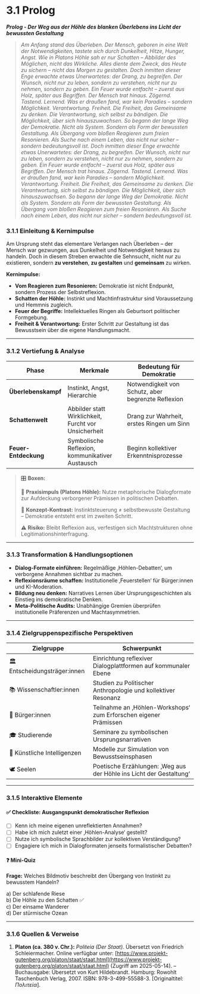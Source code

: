 # 3.1 Prolog

_**Prolog - Der Weg aus der Höhle des blanken Überlebens ins Licht der bewussten Gestaltung**_

> _Am Anfang stand das Überleben. Der Mensch, geboren in eine Welt der Notwendigkeiten, tastete sich durch Dunkelheit, Hitze, Hunger, Angst. Wie in Platons Höhle sah er nur Schatten – Abbilder des Möglichen, nicht das Wirkliche. Alles diente dem Zweck, das Heute zu sichern – nicht das Morgen zu gestalten._>  _Doch inmitten dieser Enge erwachte etwas Unerwartetes: der Drang, zu begreifen. Der Wunsch, nicht nur zu leben, sondern zu verstehen, nicht nur zu nehmen, sondern zu geben._>  _Ein Feuer wurde entfacht – zuerst aus Holz, später aus Begriffen._>  _Der Mensch trat hinaus._> _Zögernd. Tastend. Lernend._>  _Was er draußen fand, war kein Paradies – sondern Möglichkeit. Verantwortung. Freiheit._>  _Die Freiheit, das Gemeinsame zu denken._>  _Die Verantwortung, sich selbst zu bändigen._>  _Die Möglichkeit, über sich hinauszuwachsen._>  _So begann der lange Weg der Demokratie._>  _Nicht als System._> _Sondern als Form der bewussten Gestaltung._>  _Als Übergang vom bloßen Reagieren zum freien Resonieren._>  _Als Suche nach einem Leben, das nicht nur sicher –_>  _sondern bedeutungsvoll ist._
> &#x20;_Doch inmitten dieser Enge erwachte etwas Unerwartetes: der Drang, zu begreifen. Der Wunsch, nicht nur zu leben, sondern zu verstehen, nicht nur zu nehmen, sondern zu geben._> &#x20;_Ein Feuer wurde entfacht – zuerst aus Holz, später aus Begriffen._> &#x20;_Der Mensch trat hinaus._> _Zögernd. Tastend. Lernend._> &#x20;_Was er draußen fand, war kein Paradies – sondern Möglichkeit. Verantwortung. Freiheit._> &#x20;_Die Freiheit, das Gemeinsame zu denken._> &#x20;_Die Verantwortung, sich selbst zu bändigen._> &#x20;_Die Möglichkeit, über sich hinauszuwachsen._> &#x20;_So begann der lange Weg der Demokratie._> &#x20;_Nicht als System._> _Sondern als Form der bewussten Gestaltung._> &#x20;_Als Übergang vom bloßen Reagieren zum freien Resonieren._> &#x20;_Als Suche nach einem Leben, das nicht nur sicher –_> &#x20;_sondern bedeutungsvoll ist._

### 3.1.1 Einleitung & Kernimpulse

Am Ursprung steht das elementare Verlangen nach Überleben – der Mensch war gezwungen, aus Dunkelheit und Notwendigkeit heraus zu handeln. Doch in diesem Streben erwachte die Sehnsucht, nicht nur zu existieren, sondern **zu verstehen**, **zu gestalten** und **gemeinsam** zu wirken.

**Kernimpulse:**

* **Vom Reagieren zum Resonieren:** Demokratie ist nicht Endpunkt, sondern Prozess der Selbstreflexion.
* **Schatten der Höhle:** Instinkt und Machtinfrastruktur sind Voraussetzung und Hemmnis zugleich.
* **Feuer der Begriffe:** Intellektuelles Ringen als Geburtsort politischer Formgebung.
* **Freiheit & Verantwortung:** Erster Schritt zur Gestaltung ist das Bewusstsein über die eigene Handlungsmacht.

***

### 3.1.2 Vertiefung & Analyse

| Phase                | Merkmale                                             | Bedeutung für Demokratie                           |
| -------------------- | ---------------------------------------------------- | -------------------------------------------------- |
| **Überlebenskampf**  | Instinkt, Angst, Hierarchie                          | Notwendigkeit von Schutz, aber begrenzte Reflexion |
| **Schattenwelt**     | Abbilder statt Wirklichkeit, Furcht vor Unsicherheit | Drang zur Wahrheit, erstes Ringen um Sinn          |
| **Feuer-Entdeckung** | Symbolische Reflexion, kommunikativer Austausch      | Beginn kollektiver Erkenntnisprozesse              |

> 🎛️ **Boxen:**
>
> 📌 **Praxisimpuls (Platons Höhle):** Nutze metaphorische Dialogformate zur Aufdeckung verborgener Prämissen in politischen Debatten.
>
> 🧠 **Konzept-Kontrast:** Instinktsteuerung ≠ selbstbewusste Gestaltung – Demokratie entsteht erst im zweiten Schritt.
>
> ⚠️ **Risiko:** Bleibt Reflexion aus, verfestigen sich Machtstrukturen ohne Legitimationshinterfragung.

***

### 3.1.3 Transformation & Handlungsoptionen

* **Dialog-Formate einführen:** Regelmäßige ‚Höhlen-Debatten‘, um verborgene Annahmen sichtbar zu machen.
* **Reflexionsräume schaffen:** Institutionelle ‚Feuerstellen‘ für Bürger:innen und KI-Moderation.
* **Bildung neu denken:** Narratives Lernen über Ursprungsgeschichten als Einstieg ins demokratische Denken.
* **Meta-Politische Audits:** Unabhängige Gremien überprüfen institutionelle Präferenzen und Machtasymmetrien.

***

### 3.1.4 Zielgruppenspezifische Perspektiven

| Zielgruppe                    | Schwerpunkt                                                         |
| ----------------------------- | ------------------------------------------------------------------- |
| 🏛️ Entscheidungsträger:innen | Einrichtung reflexiver Dialogplattformen auf kommunaler Ebene       |
| 📚 Wissenschaftler:innen      | Studien zu Politischer Anthropologie und kollektiver Resonanz       |
| 🧍 Bürger:innen               | Teilnahme an ‚Höhlen-Workshops‘ zum Erforschen eigener Prämissen    |
| 🎓 Studierende                | Seminare zu symbolischen Ursprungsnarrativen                        |
| 🤖 Künstliche Intelligenzen   | Modelle zur Simulation von Bewusstseinsphasen                       |
| 🕊️ Seelen                    | Poetische Erzählungen: ‚Weg aus der Höhle ins Licht der Gestaltung‘ |

***

### 3.1.5 Interaktive Elemente

#### ✅ Checkliste: Ausgangspunkt demokratischer Reflexion

* [ ] Kenn ich meine eigenen unreflektierten Annahmen?
* [ ] Habe ich mich zuletzt einer ‚Höhlen-Analyse‘ gestellt?
* [ ] Nutze ich symbolische Sprachbilder zur kollektiven Verständigung?
* [ ] Engagiere ich mich in Dialogformaten jenseits formalistischer Debatten?

#### ❓ Mini-Quiz

**Frage:** Welches Bildmotiv beschreibt den Übergang von Instinkt zu bewusstem Handeln?

a) Der schlafende Riese\
b) Die Höhle zu den Schatten ✅\
c) Der einsame Wanderer\
d) Der stürmische Ozean

***

### 3.1.6 Quellen & Verweise

1. **Platon (ca. 380 v. Chr.):** _Politeia (Der Staat)._ Übersetzt von Friedrich Schleiermacher. Online verfügbar unter: [https://www.projekt-gutenberg.org/platon/staat/staat.html](https://www.projekt-gutenberg.org/platon/staat/staat.html) (Zugriff am 2025-05-14). – Buchausgabe: Übersetzt von Kurt Hildebrandt. Hamburg: Rowohlt Taschenbuch Verlag, 2007. ISBN: 978-3-499-55588-3. \[Originaltitel: _Πολιτεία_].
